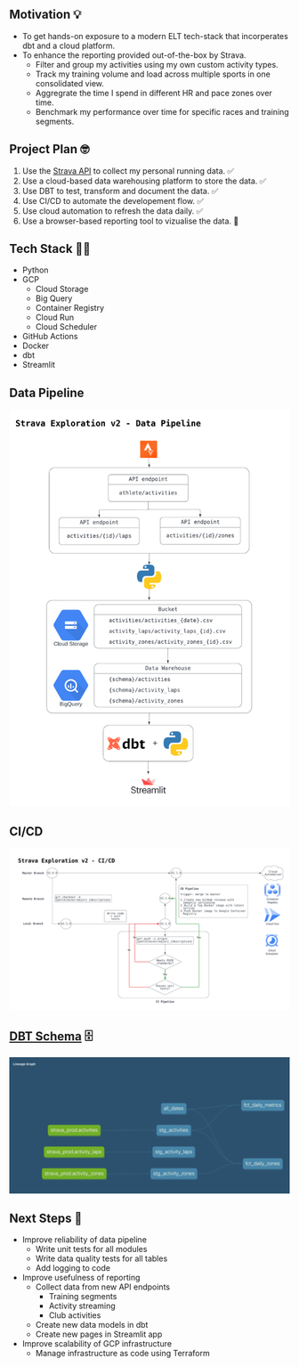 ## Motivation 💡

- To get hands-on exposure to a modern ELT tech-stack that incorperates dbt and a cloud platform.
- To enhance the reporting provided out-of-the-box by Strava.
  - Filter and group my activities using my own custom activity types.
  - Track my training volume and load across multiple sports in one consolidated view.
  - Aggregrate the time I spend in different HR and pace zones over time.
  - Benchmark my performance over time for specific races and training segments.

## Project Plan 🤓

1. Use the [Strava API](https://developers.strava.com/docs/reference/) to collect my personal running data. ✅
2. Use a cloud-based data warehousing platform to store the data. ✅
3. Use DBT to test, transform and document the data. ✅
4. Use CI/CD to automate the developement flow. ✅
5. Use cloud automation to refresh the data daily. ✅
6. Use a browser-based reporting tool to vizualise the data. 🚧 

## Tech Stack 👨‍💻

- Python 
- GCP
  -  Cloud Storage 
  -  Big Query 
  -  Container Registry 
  -  Cloud Run 
  -  Cloud Scheduler 
- GitHub Actions 
- Docker 
- dbt
- Streamlit 

## Data Pipeline 

![](assets/Strava%20Exploration%20v2%20-%20Data%20Pipeline.png)

## CI/CD 

![](assets/Strava%20Exploration%20-%20CI_CD.png)

## [DBT Schema](https://github.com/jackbustertann/dbt_bq_strava_exploration_v2) 🗄️

![](assets/strava_exploration_dbt_schema.png)

## Next Steps 🚀

- Improve reliability of data pipeline
  - Write unit tests for all modules
  - Write data quality tests for all tables
  - Add logging to code
- Improve usefulness of reporting 
  - Collect data from new API endpoints
    - Training segments
    - Activity streaming
    - Club activities
  - Create new data models in dbt
  - Create new pages in Streamlit app
- Improve scalability of GCP infrastructure
  - Manage infrastructure as code using Terraform

